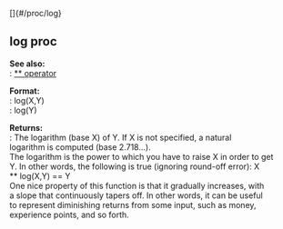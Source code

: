 []{#/proc/log}    
## log proc    
**See also:**    
:   [\*\* operator](ref/operator/**)    
<!-- -->    
**Format:**    
:   log(X,Y)    
:   log(Y)    
<!-- -->    
**Returns:**    
:   The logarithm (base X) of Y. If X is not specified, a natural    
    logarithm is computed (base 2.718\...).    
The logarithm is the power to which you have to raise X in order to get    
Y. In other words, the following is true (ignoring round-off error): X    
\*\* log(X,Y) == Y    
One nice property of this function is that it gradually increases, with    
a slope that continuously tapers off. In other words, it can be useful    
to represent diminishing returns from some input, such as money,    
experience points, and so forth.  